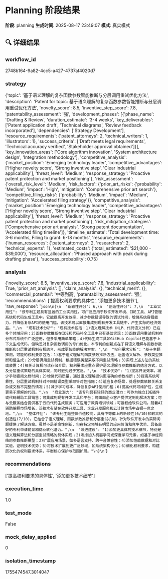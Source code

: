 # Planning 阶段结果

**阶段**: planning
**生成时间**: 2025-08-17 23:49:07
**模式**: 真实模式

## 🔍 详细结果

### workflow_id
2748b164-9a82-4cc5-a427-4737af4020d7

### strategy
{'topic': '基于语义理解的复杂函数参数智能推断与分层调用重试优化方法', 'description': 'Patent for topic: 基于语义理解的复杂函数参数智能推断与分层调用重试优化方法', 'novelty_score': 8.5, 'inventive_step_score': 7.8, 'patentability_assessment': '强', 'development_phases': [{'phase_name': 'Drafting & Review', 'duration_estimate': '3-4 weeks', 'key_deliverables': ['Patent application draft', 'Technical diagrams', 'Review feedback incorporated'], 'dependencies': ['Strategy Development'], 'resource_requirements': {'patent_attorneys': 2, 'technical_writers': 1, 'illustrators': 1}, 'success_criteria': ['Draft meets legal requirements', 'Technical accuracy verified', 'Stakeholder approval obtained']}], 'key_innovation_areas': ['Core algorithm innovation', 'System architecture design', 'Integration methodology'], 'competitive_analysis': {'market_position': 'Emerging technology leader', 'competitive_advantages': ['Higher novelty score', 'Strong inventive step', 'Clear industrial applicability'], 'threat_level': 'Medium', 'response_strategy': 'Proactive patent protection and market positioning'}, 'risk_assessment': {'overall_risk_level': 'Medium', 'risk_factors': {'prior_art_risks': {'probability': 'Medium', 'impact': 'High', 'mitigation': 'Comprehensive prior art search'}, 'competitive_filing_risks': {'probability': 'Medium', 'impact': 'Medium', 'mitigation': 'Accelerated filing strategy'}}, 'competitive_analysis': {'market_position': 'Emerging technology leader', 'competitive_advantages': ['Higher novelty score', 'Strong inventive step', 'Clear industrial applicability'], 'threat_level': 'Medium', 'response_strategy': 'Proactive patent protection and market positioning'}, 'risk_mitigation_strategies': ['Comprehensive prior art analysis', 'Strong patent documentation', 'Accelerated filing timeline']}, 'timeline_estimate': 'Total development time: 3-6 months, Filing to grant: 6-18 months', 'resource_requirements': {'human_resources': {'patent_attorneys': 2, 'researchers': 2, 'technical_experts': 1}, 'estimated_costs': {'total_estimated': '$21,000 - $39,000'}, 'resource_allocation': 'Phased approach with peak during drafting phase'}, 'success_probability': 0.75}

### analysis
{'novelty_score': 8.5, 'inventive_step_score': 7.8, 'industrial_applicability': True, 'prior_art_analysis': [], 'claim_analysis': {}, 'technical_merit': {}, 'commercial_potential': '中等到高', 'patentability_assessment': '强', 'recommendations': ['提高权利要求的具体性', '添加更多技术细节'], 'raw_response': '```json\n{\n  "新颖性评分": 6,\n  "创造性评分": 7,\n  "工业实用性": "该专利主题具有显著的工业实用性，可广泛应用于软件开发环境、IDE工具、API管理系统和代码生成工具中。它能提高开发效率，减少参数错误导致的调试时间，增强系统容错能力，并降低复杂API的使用门槛。该技术可以直接集成到现有开发工具链中，产生实际的经济效益。",\n  "现有技术分析": "现有技术包括：1)语义理解技术（NLP、代码语义分析）已在多个领域应用；2)函数参数推断在IDE和代码补全工具中已有基础实现；3)函数调用重试机制在分布式系统中广泛应用，但多采用简单策略；4)代码生成工具如GitHub Copilot已能基于上下文生成代码，但缺乏对复杂函数调用的专门优化。本专利的创新点在于将语义理解与函数参数推断和分层重试机制有机结合，形成更智能的解决方案。",\n  "权利要求分析": "基于主题推测，可能的权利要求包括：1)基于语义理解的函数参数推断方法，涵盖语义解析、参数类型推断和值生成；2)分层调用重试机制，根据错误类型采取不同重试策略；3)实现上述方法的系统或装置；4)相关计算机可读存储介质。权利要求应重点保护语义理解与参数推断的结合方式，以及分层重试策略的具体实现，同时避免过于宽泛。",\n  "技术优势": "1)提高开发效率，减少手动查阅文档时间；2)增强代码质量，通过语义理解提供更准确的参数推断；3)提高系统可靠性，分层重试机制针对不同错误类型采取针对性措施；4)适应复杂场景，处理参数依赖关系复杂或文档不完整的情况；5)减少学习成本，降低复杂API使用门槛；6)提高代码可维护性，生成更易于理解的代码。",\n  "商业潜力": "该专利具有较好的商业潜力：可作为独立IDE插件或代码辅助工具销售；可集成到现有开发工具和平台；可面向企业客户提供定制化解决方案；可与云服务结合提供基于云的代码生成服务；可应用于教育培训领域；可授权给软件公司。随着AI辅助编程市场增长，该技术有望在软件开发工具、企业开发服务和云计算市场中占据一席之地。",\n  "整体评估": "该专利主题整体价值较高，具有中等偏上的新颖性(6/10)和较高的创造性(7/10)。它结合了语义理解、函数参数推断和分层重试机制，针对软件开发中的实际问题提供了解决方案。虽然不是革命性创新，但在特定领域有明显的应用价值和竞争优势，具备良好的专利申请前景和商业转化潜力。",\n  "改进建议": "1)添加更具体的技术细节，特别是语义理解算法和分层重试策略的具体实现；2)考虑加入机器学习或深度学习元素，如基于神经网络的参数推断模型；3)扩展应用场景，如多语言支持、跨平台兼容性；4)添加性能数据和对比实验，证明技术优势；5)将技术扩展到更广泛领域，如系统架构优化；6)细化权利要求，构建层次化的权利要求体系，平衡核心保护与范围扩展。"\n}\n```'}

### recommendations
['提高权利要求的具体性', '添加更多技术细节']

### execution_time
1.0

### test_mode
False

### mock_delay_applied
0

### isolation_timestamp
1755474547.3014047
